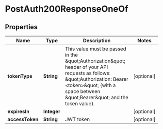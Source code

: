

# PostAuth200ResponseOneOf


## Properties

| Name | Type | Description | Notes |
|------------ | ------------- | ------------- | -------------|
|**tokenType** | **String** | This value must be passed in the \&quot;Authorization\&quot; header of your API requests as follows: \&quot;Authorization: Bearer &lt;token&gt;\&quot; (with a space between \&quot;Bearer\&quot; and the token value).  |  [optional] |
|**expiresIn** | **Integer** |  |  [optional] |
|**accessToken** | **String** | JWT token |  [optional] |



